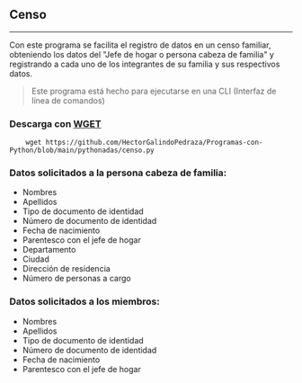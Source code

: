 ## Censo
---
Con este programa se facilita el registro de datos en un censo familiar, obteniendo los datos del "Jefe de hogar o persona cabeza de familia" y registrando a cada uno de los integrantes de su familia y sus respectivos datos.

> Este programa está hecho para ejecutarse en una CLI (Interfaz de línea de comandos)

### Descarga con [WGET](https://www.gnu.org/software/wget/)
```
    wget https://github.com/HectorGalindoPedraza/Programas-con-Python/blob/main/pythonadas/censo.py
```

### Datos solicitados a la persona cabeza de familia:
- Nombres
- Apellidos
- Tipo de documento de identidad
- Número de documento de identidad
- Fecha de nacimiento
- Parentesco con el jefe de hogar
- Departamento
- Ciudad
- Dirección de residencia
- Número de personas a cargo


### Datos solicitados a los miembros:
- Nombres
- Apellidos
- Tipo de documento de identidad
- Número de documento de identidad
- Fecha de nacimiento
- Parentesco con el jefe de hogar
  

